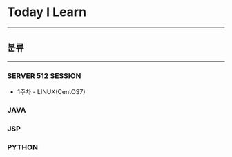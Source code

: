 # Today I Learn
***


## 분류
***

### SERVER 512 SESSION

* 1주차 - LINUX(CentOS7)

### JAVA


### JSP


### PYTHON
